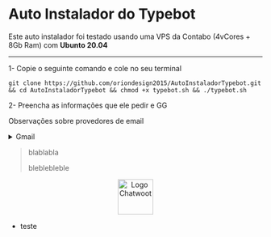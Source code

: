 # Auto Instalador do Typebot

Este auto instalador foi testado usando uma VPS da Contabo (4vCores + 8Gb Ram) com **Ubunto 20.04**

<hr/>

1- Copie o seguinte comando e cole no seu terminal
```
git clone https://github.com/oriondesign2015/AutoInstaladorTypebot.git && cd AutoInstaladorTypebot && chmod +x typebot.sh && ./typebot.sh
```
2- Preencha as informações que ele pedir e GG

Observações sobre provedores de email
<details>
  <summary>Gmail</summary>

  >
  >
  >
  
</details>


>blablabla
>
>bleblebleble
>

<p align="center">
    <img src="https://imagepng.org/google-chrome-icone-icon/google-chrome-icon/" alt="Logo Chatwoot" width=70>
</p>

<ul>
  <li>teste</li>
</ul>
